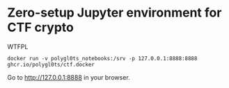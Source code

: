 # Zero-setup Jupyter environment for CTF crypto
<a href="http://www.wtfpl.net/"><img
       src="http://www.wtfpl.net/wp-content/uploads/2012/12/wtfpl-badge-2.png"
       width="80" height="15" alt="WTFPL" /></a>

`docker run -v polygl0ts_notebooks:/srv -p 127.0.0.1:8888:8888 ghcr.io/polygl0ts/ctf.docker`

Go to http://127.0.0.1:8888 in your browser.
